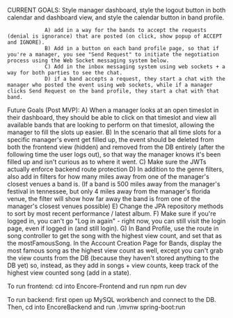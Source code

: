 CURRENT GOALS:  Style manager dashboard, style the logout button in both calendar and dashboard view, and style the calendar button in band profile.

                A) add in a way for the bands to accept the requests (denial is ignorance) that are posted (on click, show popup of ACCEPT and IGNORE).
                B) Add in a button on each band profile page, so that if you're a manager, you see "Send Request" to initiate the negotiation process using the Web Socket messaging system below.
                C) Add in the inbox messaging system using web sockets + a way for both parties to see the chat.
                D) if a band accepts a request, they start a chat with the manager who posted the event using web sockets, while if a manager clicks Send Request on the band profile, they start a chat with that band.
    
                
Future Goals (Post MVP):
                A) When a manager looks at an open timeslot in their dashboard, they should be able to click on that timeslot and view all available bands that are looking to perform on that timeslot, allowing the manager to fill the slots up easier.
                B) In the scenario that all time slots for a specific manager's event get filled up, the event should be deleted from both the frontend view (hidden) and removed from the DB entirely (after the following time the user logs out), so that way the manager knows it's been filled up and isn't curious as to where it went.
                C) Make sure the JWTs actually enforce backend route protection
                D) In addition to the genre filters, also add in filters for how many miles away from one of the manager's closest venues a band is. (If a band is 500 miles away from the manager's festival in tennessee, but only 4 miles away from the manager's florida venue, the filter will show how far away the band is from one of the manager's closest venues possible)
                E) Change the JPA repository methods to sort by most recent performance / latest album.
                F) Make sure if you're logged in, you can't go "Log in again" - right now, you can still visit the login page, even if logged in (and still login).
                G) In Band Profile, use the route in song controller to get the song with the highest view count, and set that as the mostFamousSong. In the Account Creation Page for Bands, display the most famous song as the highest view count as well, except you can't grab the view counts from the DB (because they haven't stored anything to the DB yet) so, instead, as they add in songs + view counts, keep track of the highest view counted song (add in a state).

To run frontend:
cd into Encore-Frontend and run npm run dev

To run backend:
first open up MySQL workbench and connect to the DB. 
Then, cd into EncoreBackend and run .\mvnw spring-boot:run